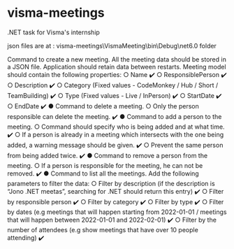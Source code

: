 # visma-meetings
.NET task for Visma's internship

json files are at : visma-meetings\VismaMeeting\bin\Debug\net6.0 folder

Command to create a new meeting. All the meeting data should be stored in a JSON
file. Application should retain data between restarts. Meeting model should contain
the following properties:
  ○ Name ✔️
  ○ ResponsiblePerson ✔️
  ○ Description ✔️ 
  ○ Category (Fixed values - CodeMonkey / Hub / Short / TeamBuilding) ✔️
  ○ Type (Fixed values - Live / InPerson) ✔️
  ○ StartDate ✔️
  ○ EndDate ✔️
● Command to delete a meeting. 
  ○ Only the person responsible can delete the meeting. ✔️
● Command to add a person to the meeting.
  ○ Command should specify who is being added and at what time. ✔️
  ○ If a person is already in a meeting which intersects with the one being added, 
  a warning message should be given. ✔️
  ○ Prevent the same person from being added twice. ✔️
● Command to remove a person from the meeting.
  ○ If a person is responsible for the meeting, he can not be removed. ✔️
● Command to list all the meetings. Add the following parameters to filter the data:
  ○ Filter by description (if the description is “Jono .NET meetas”, searching for
  .NET should return this entry) ✔️
  ○ Filter by responsible person ✔️
  ○ Filter by category ✔️
  ○ Filter by type ✔️
  ○ Filter by dates (e.g meetings that will happen starting from 2022-01-01 /
  meetings that will happen between 2022-01-01 and 2022-02-01) ✔️
  ○ Filter by the number of attendees (e.g show meetings that have over 10
  people attending) ✔️

